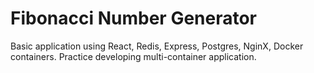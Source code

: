 # Fibonacci Number Generator

Basic application using React, Redis, Express, Postgres, NginX, Docker containers. Practice developing multi-container application.
